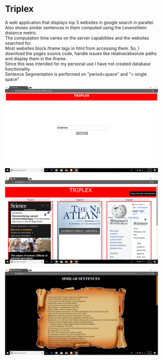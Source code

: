 # Triplex
A web application that displays top 3 websites in google search in parallel. Also shows similar sentences in them computed using the Levenshtein distance metric.  <br/>
The computation time varies on the server capabilities and the websites searched for. <br/> 
Most websites block iframe tags in html from accessing them. So, I download the pages source code, handle issues like relative/absolute paths and display them in the iframe. <br/>
Since this was intended for my personal use I have not created database functionality. <br/>
Sentence Segmentation is performed on  "period+space" and "> single space"


![StartPage](https://github.com/KiranBaktha/Triplex/blob/master/Start%20Page.png)

![MainPage](https://github.com/KiranBaktha/Triplex/blob/master/Main%20Page.png)

![SimilarityPage](https://github.com/KiranBaktha/Triplex/blob/master/Similar%20Sentences%20Page.png)


